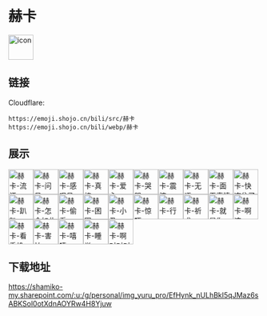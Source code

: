 # 赫卡
<img src="https://emoji.shojo.cn/bili/src/赫卡/icon.png" width="50" height="50" alt="icon">

## 链接
Cloudflare:
```
https://emoji.shojo.cn/bili/src/赫卡
https://emoji.shojo.cn/bili/webp/赫卡
```
## 展示
<img src="https://emoji.shojo.cn/bili/src/赫卡/赫卡-流汗.png" width="50" height="50" alt="赫卡-流汗"><img src="https://emoji.shojo.cn/bili/src/赫卡/赫卡-问号.png" width="50" height="50" alt="赫卡-问号"><img src="https://emoji.shojo.cn/bili/src/赫卡/赫卡-感叹号.png" width="50" height="50" alt="赫卡-感叹号"><img src="https://emoji.shojo.cn/bili/src/赫卡/赫卡-真棒.png" width="50" height="50" alt="赫卡-真棒"><img src="https://emoji.shojo.cn/bili/src/赫卡/赫卡-爱心.png" width="50" height="50" alt="赫卡-爱心"><img src="https://emoji.shojo.cn/bili/src/赫卡/赫卡-哭哭.png" width="50" height="50" alt="赫卡-哭哭"><img src="https://emoji.shojo.cn/bili/src/赫卡/赫卡-震惊.png" width="50" height="50" alt="赫卡-震惊"><img src="https://emoji.shojo.cn/bili/src/赫卡/赫卡-无语.png" width="50" height="50" alt="赫卡-无语"><img src="https://emoji.shojo.cn/bili/src/赫卡/赫卡-面无表情.png" width="50" height="50" alt="赫卡-面无表情"><img src="https://emoji.shojo.cn/bili/src/赫卡/赫卡-快冻住了.png" width="50" height="50" alt="赫卡-快冻住了"><img src="https://emoji.shojo.cn/bili/src/赫卡/赫卡-趴趴.png" width="50" height="50" alt="赫卡-趴趴"><img src="https://emoji.shojo.cn/bili/src/赫卡/赫卡-怎会如此.png" width="50" height="50" alt="赫卡-怎会如此"><img src="https://emoji.shojo.cn/bili/src/赫卡/赫卡-偷看.png" width="50" height="50" alt="赫卡-偷看"><img src="https://emoji.shojo.cn/bili/src/赫卡/赫卡-困困.png" width="50" height="50" alt="赫卡-困困"><img src="https://emoji.shojo.cn/bili/src/赫卡/赫卡-小丑.png" width="50" height="50" alt="赫卡-小丑"><img src="https://emoji.shojo.cn/bili/src/赫卡/赫卡-惊吓.png" width="50" height="50" alt="赫卡-惊吓"><img src="https://emoji.shojo.cn/bili/src/赫卡/赫卡-行.png" width="50" height="50" alt="赫卡-行"><img src="https://emoji.shojo.cn/bili/src/赫卡/赫卡-祈求.png" width="50" height="50" alt="赫卡-祈求"><img src="https://emoji.shojo.cn/bili/src/赫卡/赫卡-就是你.png" width="50" height="50" alt="赫卡-就是你"><img src="https://emoji.shojo.cn/bili/src/赫卡/赫卡-啊这.png" width="50" height="50" alt="赫卡-啊这"><img src="https://emoji.shojo.cn/bili/src/赫卡/赫卡-看手机.png" width="50" height="50" alt="赫卡-看手机"><img src="https://emoji.shojo.cn/bili/src/赫卡/赫卡-害怕.png" width="50" height="50" alt="赫卡-害怕"><img src="https://emoji.shojo.cn/bili/src/赫卡/赫卡-嘻嘻.png" width="50" height="50" alt="赫卡-嘻嘻"><img src="https://emoji.shojo.cn/bili/src/赫卡/赫卡-睡觉.png" width="50" height="50" alt="赫卡-睡觉"><img src="https://emoji.shojo.cn/bili/src/赫卡/赫卡-啊对对对.png" width="50" height="50" alt="赫卡-啊对对对">

## 下载地址

https://shamiko-my.sharepoint.com/:u:/g/personal/img_yuru_pro/EfHynk_nULhBkI5qJMaz6sABKSol0otXdnAOYRw4H8Yjuw